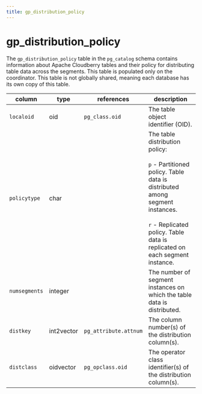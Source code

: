 ```yaml
---
title: gp_distribution_policy
---
```


# gp_distribution_policy

The `gp_distribution_policy` table in the `pg_catalog` schema contains information about Apache Cloudberry tables and their policy for distributing table data across the segments. This table is populated only on the coordinator. This table is not globally shared, meaning each database has its own copy of this table.

|column|type|references|description|
|------|----|----------|-----------|
|`localoid`|oid| `pg_class.oid` |The table object identifier (OID).|
|`policytype`|char| |The table distribution policy:<br/><br/>`p` - Partitioned policy. Table data is distributed among segment instances.<br/><br/>`r` - Replicated policy. Table data is replicated on each segment instance.|
|`numsegments`|integer| |The number of segment instances on which the table data is distributed.|
|`distkey`|int2vector| `pg_attribute.attnum` |The column number(s) of the distribution column(s).|
|`distclass`|oidvector|`pg_opclass.oid`|The operator class identifier(s) of the distribution column(s).|

